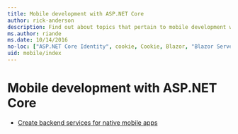 ```yaml
---
title: Mobile development with ASP.NET Core
author: rick-anderson
description: Find out about topics that pertain to mobile development with ASP.NET Core.
ms.author: riande
ms.date: 10/14/2016
no-loc: ["ASP.NET Core Identity", cookie, Cookie, Blazor, "Blazor Server", "Blazor WebAssembly", "Identity", "Let's Encrypt", Razor, SignalR]
uid: mobile/index
---
```

# Mobile development with ASP.NET Core

* [Create backend services for native mobile apps](native-mobile-backend.md)
